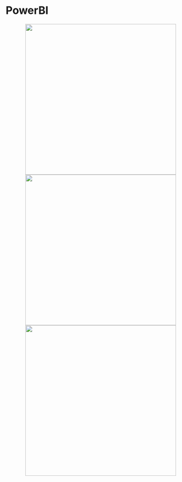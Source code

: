 # PowerBI

<div align="center">
  <a href="https://app.powerbi.com/view?r=eyJrIjoiODRhZTBmZDMtMDlmZC00YTZmLThiZmUtZjFhMDEyMTJmYWYwIiwidCI6IjllOTgyZjA0LTZhOGEtNGU1My04NmEyLTg3ZjM2MGUxNGY2NyJ9&pageName=ReportSectionacd5040703dca60a1bcd">
  <img height="400em" src="https://user-images.githubusercontent.com/64107911/152657502-ec1105f8-5909-4a1e-93c2-df0164208386.png"/>
  <img height="400em" src="https://user-images.githubusercontent.com/64107911/152657535-1da32ba4-8e8d-4166-a818-5bcc9926bd65.png"/>
  <img height="400em" src="https://user-images.githubusercontent.com/64107911/152657566-d83610c3-d43b-4c97-a58c-937ed28c58db.png"/>
</div>
